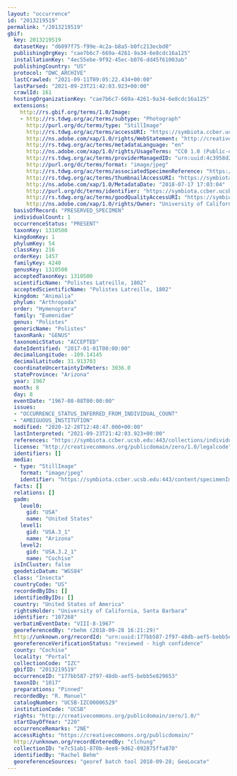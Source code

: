 ```yaml
---
layout: "occurrence"
id: "2013219519"
permalink: "/2013219519"
gbif:
  key: 2013219519
  datasetKey: "d6097f75-f99e-4c2a-b8a5-b0fc213ecbd0"
  publishingOrgKey: "cae7b6c7-669a-4261-9a34-6e8cdc16a125"
  installationKey: "4ec55ebe-9f92-45ec-b076-dd45f61003ab"
  publishingCountry: "US"
  protocol: "DWC_ARCHIVE"
  lastCrawled: "2021-09-11T09:05:22.434+00:00"
  lastParsed: "2021-09-23T21:42:03.923+00:00"
  crawlId: 161
  hostingOrganizationKey: "cae7b6c7-669a-4261-9a34-6e8cdc16a125"
  extensions:
    http://rs.gbif.org/terms/1.0/Image:
    - http://rs.tdwg.org/ac/terms/subtype: "Photograph"
      http://purl.org/dc/terms/type: "StillImage"
      http://rs.tdwg.org/ac/terms/accessURI: "https://symbiota.ccber.ucsb.edu:443/content/specimenImages/UCSB_IZC/UCSB-IZC00006/UCSB-IZC00006529.jpg"
      http://ns.adobe.com/xap/1.0/rights/WebStatement: "http://creativecommons.org/publicdomain/zero/1.0/"
      http://rs.tdwg.org/ac/terms/metadataLanguage: "en"
      http://ns.adobe.com/xap/1.0/rights/UsageTerms: "CC0 1.0 (Public-domain)"
      http://rs.tdwg.org/ac/terms/providerManagedID: "urn:uuid:4c3958d2-2e81-4231-b2d6-bc3857226e66"
      http://purl.org/dc/terms/format: "image/jpeg"
      http://rs.tdwg.org/ac/terms/associatedSpecimenReference: "https://symbiota.ccber.ucsb.edu:443/collections/individual/index.php?occid=107268"
      http://rs.tdwg.org/ac/terms/thumbnailAccessURI: "https://symbiota.ccber.ucsb.edu:443/content/specimenImages/UCSB_IZC/UCSB-IZC00006/UCSB-IZC00006529_tn.jpg"
      http://ns.adobe.com/xap/1.0/MetadataDate: "2018-07-17 17:03:04"
      http://purl.org/dc/terms/identifier: "https://symbiota.ccber.ucsb.edu:443/content/specimenImages/UCSB_IZC/UCSB-IZC00006/UCSB-IZC00006529.jpg"
      http://rs.tdwg.org/ac/terms/goodQualityAccessURI: "https://symbiota.ccber.ucsb.edu:443/content/specimenImages/UCSB_IZC/UCSB-IZC00006/UCSB-IZC00006529.jpg"
      http://ns.adobe.com/xap/1.0/rights/Owner: "University of California, Santa Barbara"
  basisOfRecord: "PRESERVED_SPECIMEN"
  individualCount: 1
  occurrenceStatus: "PRESENT"
  taxonKey: 1310500
  kingdomKey: 1
  phylumKey: 54
  classKey: 216
  orderKey: 1457
  familyKey: 4240
  genusKey: 1310500
  acceptedTaxonKey: 1310500
  scientificName: "Polistes Latreille, 1802"
  acceptedScientificName: "Polistes Latreille, 1802"
  kingdom: "Animalia"
  phylum: "Arthropoda"
  order: "Hymenoptera"
  family: "Eumenidae"
  genus: "Polistes"
  genericName: "Polistes"
  taxonRank: "GENUS"
  taxonomicStatus: "ACCEPTED"
  dateIdentified: "2017-01-01T00:00:00"
  decimalLongitude: -109.14145
  decimalLatitude: 31.913703
  coordinateUncertaintyInMeters: 3036.0
  stateProvince: "Arizona"
  year: 1967
  month: 8
  day: 8
  eventDate: "1967-08-08T00:00:00"
  issues:
  - "OCCURRENCE_STATUS_INFERRED_FROM_INDIVIDUAL_COUNT"
  - "AMBIGUOUS_INSTITUTION"
  modified: "2020-12-28T12:48:47.000+00:00"
  lastInterpreted: "2021-09-23T21:42:03.923+00:00"
  references: "https://symbiota.ccber.ucsb.edu:443/collections/individual/index.php?occid=107268"
  license: "http://creativecommons.org/publicdomain/zero/1.0/legalcode"
  identifiers: []
  media:
  - type: "StillImage"
    format: "image/jpeg"
    identifier: "https://symbiota.ccber.ucsb.edu:443/content/specimenImages/UCSB_IZC/UCSB-IZC00006/UCSB-IZC00006529.jpg"
  facts: []
  relations: []
  gadm:
    level0:
      gid: "USA"
      name: "United States"
    level1:
      gid: "USA.3_1"
      name: "Arizona"
    level2:
      gid: "USA.3.2_1"
      name: "Cochise"
  isInCluster: false
  geodeticDatum: "WGS84"
  class: "Insecta"
  countryCode: "US"
  recordedByIDs: []
  identifiedByIDs: []
  country: "United States of America"
  rightsHolder: "University of California, Santa Barbara"
  identifier: "107268"
  verbatimEventDate: "VIII-8-1967"
  georeferencedBy: "rbehm (2018-09-28 16:21:29)"
  http://unknown.org/recordId: "urn:uuid:177bb587-2f97-48db-aef5-bebb5e829653"
  georeferenceVerificationStatus: "reviewed - high confidence"
  county: "Cochise"
  locality: "Portal"
  collectionCode: "IZC"
  gbifID: "2013219519"
  occurrenceID: "177bb587-2f97-48db-aef5-bebb5e829653"
  taxonID: "1017"
  preparations: "Pinned"
  recordedBy: "R. Manuel"
  catalogNumber: "UCSB-IZC00006529"
  institutionCode: "UCSB"
  rights: "http://creativecommons.org/publicdomain/zero/1.0/"
  startDayOfYear: "220"
  occurrenceRemarks: "2NE"
  accessRights: "https://creativecommons.org/publicdomain/"
  http://unknown.org/recordEnteredBy: "clchung"
  collectionID: "e7c51ab1-870b-4ee8-9d62-092875ffa870"
  identifiedBy: "Rachel Behm"
  georeferenceSources: "georef batch tool 2018-09-28; GeoLocate"
---
```

